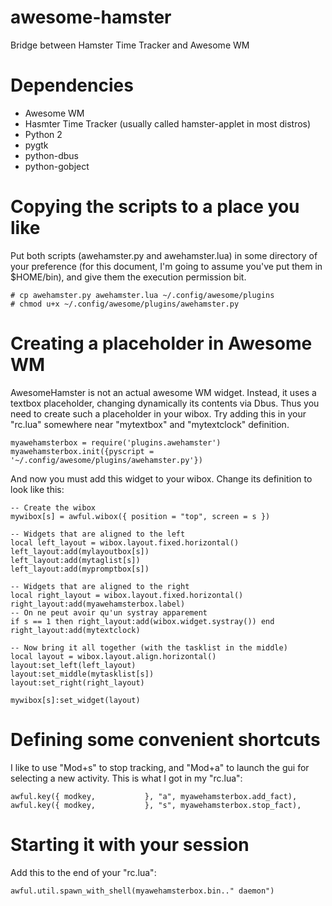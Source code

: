 awesome-hamster
===============

Bridge between Hamster Time Tracker and Awesome WM

Dependencies
============

 - Awesome WM
 - Hasmter Time Tracker (usually called hamster-applet in most
   distros)
 - Python 2
 - pygtk
 - python-dbus
 - python-gobject


Copying the scripts to a place you like
=======================================

Put both scripts (awehamster.py and awehamster.lua) in some
directory of your preference (for this document, I'm going to assume
you've put them in $HOME/bin), and give them the execution permission
bit.

    # cp awehamster.py awehamster.lua ~/.config/awesome/plugins
    # chmod u+x ~/.config/awesome/plugins/awehamster.py


Creating a placeholder in Awesome WM
====================================

AwesomeHamster is not an actual awesome WM widget. Instead, it uses a
textbox placeholder, changing dynamically its contents via Dbus. Thus
you need to create such a placeholder in your wibox. Try adding this
in your "rc.lua" somewhere near "mytextbox" and "mytextclock" definition.

    myawehamsterbox = require('plugins.awehamster')
    myawehamsterbox.init({pyscript = '~/.config/awesome/plugins/awehamster.py'})

And now you must add this widget to your wibox. Change its definition
to look like this:

    -- Create the wibox
    mywibox[s] = awful.wibox({ position = "top", screen = s })

    -- Widgets that are aligned to the left
    local left_layout = wibox.layout.fixed.horizontal()
    left_layout:add(mylayoutbox[s])
    left_layout:add(mytaglist[s])
    left_layout:add(mypromptbox[s])

    -- Widgets that are aligned to the right
    local right_layout = wibox.layout.fixed.horizontal()
    right_layout:add(myawehamsterbox.label)
    -- On ne peut avoir qu'un systray apparement
    if s == 1 then right_layout:add(wibox.widget.systray()) end
    right_layout:add(mytextclock)

    -- Now bring it all together (with the tasklist in the middle)
    local layout = wibox.layout.align.horizontal()
    layout:set_left(left_layout)
    layout:set_middle(mytasklist[s])
    layout:set_right(right_layout)

    mywibox[s]:set_widget(layout)


Defining some convenient shortcuts
==================================

I like to use "Mod+s" to stop tracking, and "Mod+a" to launch the gui
for selecting a new activity. This is what I got in my "rc.lua":

    awful.key({ modkey,           }, "a", myawehamsterbox.add_fact),
    awful.key({ modkey,           }, "s", myawehamsterbox.stop_fact),


Starting it with your session
=============================

Add this to the end of your "rc.lua":

    awful.util.spawn_with_shell(myawehamsterbox.bin.." daemon")
